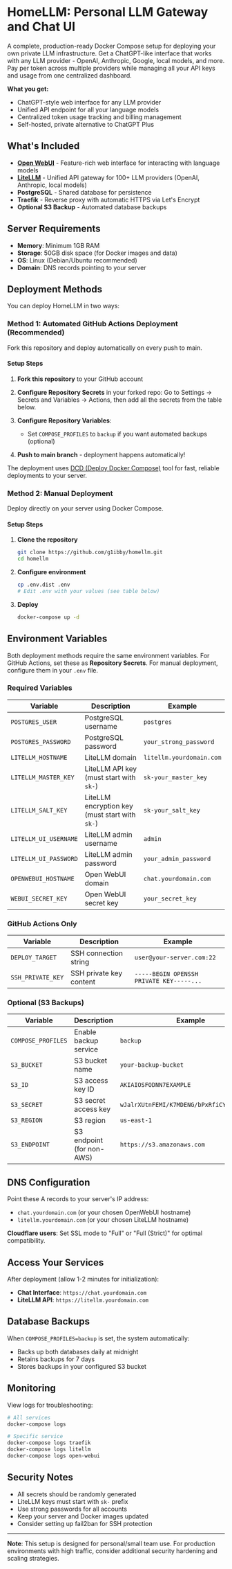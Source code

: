 # HomeLLM: Personal LLM Gateway and Chat UI

A complete, production-ready Docker Compose setup for deploying your own private LLM infrastructure. Get a ChatGPT-like interface that works with any LLM provider - OpenAI, Anthropic, Google, local models, and more. Pay per token across multiple providers while managing all your API keys and usage from one centralized dashboard.

**What you get:**
- ChatGPT-style web interface for any LLM provider
- Unified API endpoint for all your language models
- Centralized token usage tracking and billing management
- Self-hosted, private alternative to ChatGPT Plus

## What's Included

- **[Open WebUI](https://github.com/open-webui/open-webui)** - Feature-rich web interface for interacting with language models
- **[LiteLLM](https://github.com/BerriAI/litellm)** - Unified API gateway for 100+ LLM providers (OpenAI, Anthropic, local models)
- **PostgreSQL** - Shared database for persistence
- **Traefik** - Reverse proxy with automatic HTTPS via Let's Encrypt
- **Optional S3 Backup** - Automated database backups

## Server Requirements

- **Memory**: Minimum 1GB RAM
- **Storage**: 50GB disk space (for Docker images and data)
- **OS**: Linux (Debian/Ubuntu recommended)
- **Domain**: DNS records pointing to your server

## Deployment Methods

You can deploy HomeLLM in two ways:

### Method 1: Automated GitHub Actions Deployment (Recommended)

Fork this repository and deploy automatically on every push to main.

#### Setup Steps

1. **Fork this repository** to your GitHub account

2. **Configure Repository Secrets** in your forked repo:
   Go to Settings → Secrets and Variables → Actions, then add all the secrets from the table below.

3. **Configure Repository Variables**:
   - Set `COMPOSE_PROFILES` to `backup` if you want automated backups (optional)

4. **Push to main branch** - deployment happens automatically!

The deployment uses [DCD (Deploy Docker Compose)](https://github.com/g1ibby/dcd) tool for fast, reliable deployments to your server.

### Method 2: Manual Deployment

Deploy directly on your server using Docker Compose.

#### Setup Steps

1. **Clone the repository**
   ```bash
   git clone https://github.com/g1ibby/homellm.git
   cd homellm
   ```

2. **Configure environment**
   ```bash
   cp .env.dist .env
   # Edit .env with your values (see table below)
   ```

3. **Deploy**
   ```bash
   docker-compose up -d
   ```

## Environment Variables

Both deployment methods require the same environment variables. For GitHub Actions, set these as **Repository Secrets**. For manual deployment, configure them in your `.env` file.

### Required Variables

| Variable | Description | Example |
|----------|-------------|---------|
| `POSTGRES_USER` | PostgreSQL username | `postgres` |
| `POSTGRES_PASSWORD` | PostgreSQL password | `your_strong_password` |
| `LITELLM_HOSTNAME` | LiteLLM domain | `litellm.yourdomain.com` |
| `LITELLM_MASTER_KEY` | LiteLLM API key (must start with `sk-`) | `sk-your_master_key` |
| `LITELLM_SALT_KEY` | LiteLLM encryption key (must start with `sk-`) | `sk-your_salt_key` |
| `LITELLM_UI_USERNAME` | LiteLLM admin username | `admin` |
| `LITELLM_UI_PASSWORD` | LiteLLM admin password | `your_admin_password` |
| `OPENWEBUI_HOSTNAME` | Open WebUI domain | `chat.yourdomain.com` |
| `WEBUI_SECRET_KEY` | Open WebUI secret key | `your_secret_key` |

### GitHub Actions Only

| Variable | Description | Example |
|----------|-------------|---------|
| `DEPLOY_TARGET` | SSH connection string | `user@your-server.com:22` |
| `SSH_PRIVATE_KEY` | SSH private key content | `-----BEGIN OPENSSH PRIVATE KEY-----...` |

### Optional (S3 Backups)

| Variable | Description | Example |
|----------|-------------|---------|
| `COMPOSE_PROFILES` | Enable backup service | `backup` |
| `S3_BUCKET` | S3 bucket name | `your-backup-bucket` |
| `S3_ID` | S3 access key ID | `AKIAIOSFODNN7EXAMPLE` |
| `S3_SECRET` | S3 secret access key | `wJalrXUtnFEMI/K7MDENG/bPxRfiCYEXAMPLEKEY` |
| `S3_REGION` | S3 region | `us-east-1` |
| `S3_ENDPOINT` | S3 endpoint (for non-AWS) | `https://s3.amazonaws.com` |

## DNS Configuration

Point these A records to your server's IP address:
- `chat.yourdomain.com` (or your chosen OpenWebUI hostname)
- `litellm.yourdomain.com` (or your chosen LiteLLM hostname)

**Cloudflare users**: Set SSL mode to "Full" or "Full (Strict)" for optimal compatibility.

## Access Your Services

After deployment (allow 1-2 minutes for initialization):

- **Chat Interface**: `https://chat.yourdomain.com`
- **LiteLLM API**: `https://litellm.yourdomain.com`

## Database Backups

When `COMPOSE_PROFILES=backup` is set, the system automatically:
- Backs up both databases daily at midnight
- Retains backups for 7 days
- Stores backups in your configured S3 bucket

## Monitoring

View logs for troubleshooting:
```bash
# All services
docker-compose logs

# Specific service
docker-compose logs traefik
docker-compose logs litellm
docker-compose logs open-webui
```

## Security Notes

- All secrets should be randomly generated
- LiteLLM keys must start with `sk-` prefix
- Use strong passwords for all accounts
- Keep your server and Docker images updated
- Consider setting up fail2ban for SSH protection

---

**Note**: This setup is designed for personal/small team use. For production environments with high traffic, consider additional security hardening and scaling strategies.
